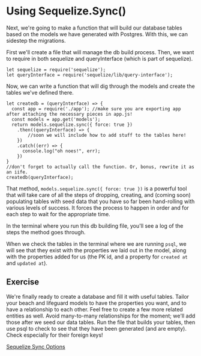 # Using Sequelize.Sync()

Next, we're going to make a function that will build our database tables based on the models we have generated with Postgres. With this, we can sidestep the migrations.

First we'll create a file that will manage the db build process. Then, we want to require in both sequelize and queryInterface (which is part of sequelize).
```
let sequelize = require('sequelize');
let queryInterface = require('sequelize/lib/query-interface');
```

Now, we can write a function that will dig through the models and create the tables we've defined there.
```
let createdb = (queryInterface) => {
  const app = require('./app'); //make sure you are exporting app after attaching the necessary pieces in app.js!
  const models = app.get('models');
  return models.sequelize.sync({ force: true })
    .then((queryInterface) => {
        //soon we will include how to add stuff to the tables here!
    })
    .catch((err) => {
      console.log("oh noes!", err);
    })
}
//don't forget to actually call the function. Or, bonus, rewrite it as an iife.
createdb(queryInterface);
```

That method, `models.sequelize.sync({ force: true })` is a powerful tool that will take care of all the steps of dropping, creating, and (coming soon) populating tables with seed data that you have so far been hand-rolling with various levels of success. It forces the process to happen in order and for each step to wait for the appropriate time.

In the terminal where you run this db building file, you'll see a log of the steps the method goes through.

When we check the tables in the terminal where we are running `psql`, we will see that they exist with the properties we laid out in the model, along with the properties added for us (the PK id, and a property for `created at` and `updated at`).

## Exercise
We're finally ready to create a database and fill it with useful tables.
Tailor your beach and lifeguard models to have the properties you want, and to have a relationship to each other. Feel free to create a few more related entities as well.
Avoid many-to-many relationships for the moment; we'll add those after we seed our data tables.
Run the file that builds your tables, then use psql to check to see that they have been generated (and are empty). Check especially for their foreign keys!



[Sequelize Sync Options](http://sequelize.readthedocs.io/en/latest/api/sequelize/#sync)